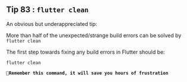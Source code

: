 ## Tip  83 : `flutter clean`

An obvious but underappreciated tip:

More than half of the unexpected/strange build errors can be solved by `flutter clean`

The first step towards fixing any build errors in Flutter should be:

    flutter clean 

__`🤡Remember this command, it will save you hours of frustration`__

